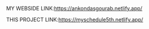 MY WEBSIDE LINK:https://ankondasgourab.netlify.app/

THIS PROJECT LINK:https://myschedule5th.netlify.app/
